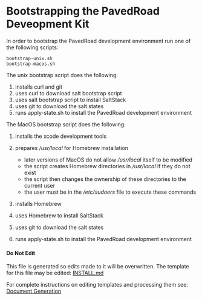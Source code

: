 # Bootstrapping the PavedRoad Deveopment Kit

In order to bootstrap the PavedRoad development environment
run one of the following scripts:

    bootstrap-unix.sh
    bootstrap-macos.sh

The unix bootstrap script does the following:

1) installs curl and git
2) uses curl to download salt bootstrap script
3) uses salt bootstrap script to install SaltStack
4) uses git to download the salt states
5) runs apply-state.sh to install the PavedRoad development environment

The MacOS bootstrap script does the following:

1) installs the xcode development tools
2) prepares _/usr/local_ for Homebrew installation

   * later versions of MacOS do not allow _/usr/local_ itself to be modified
   * the script creates Homebrew directories in _/usr/local_ if they do not exist
   * the script then changes the ownership of these directories to the current user
   * the user must be in the _/etc/sudoers_ file to execute these commands
3) installs Homebrew
4) uses Homebrew to install SaltStack
5) uses git to download the salt states
6) runs apply-state.sh to install the PavedRoad development environment

#### Do Not Edit
This file is generated so edits made to it will be overwritten.
The template for this file may be edited:
[INSTALL.md](/assets/templates/salt/INSTALL.md)

For complete instructions on editing templates and processing them see:
[Document Generation](/assets/README.md)
